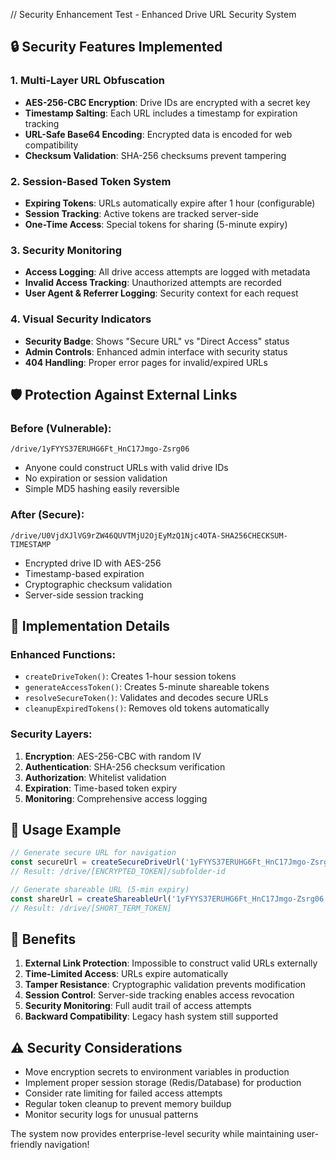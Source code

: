 // Security Enhancement Test - Enhanced Drive URL Security System

## 🔒 Security Features Implemented

### 1. **Multi-Layer URL Obfuscation**
- **AES-256-CBC Encryption**: Drive IDs are encrypted with a secret key
- **Timestamp Salting**: Each URL includes a timestamp for expiration tracking
- **URL-Safe Base64 Encoding**: Encrypted data is encoded for web compatibility
- **Checksum Validation**: SHA-256 checksums prevent tampering

### 2. **Session-Based Token System**
- **Expiring Tokens**: URLs automatically expire after 1 hour (configurable)
- **Session Tracking**: Active tokens are tracked server-side
- **One-Time Access**: Special tokens for sharing (5-minute expiry)

### 3. **Security Monitoring**
- **Access Logging**: All drive access attempts are logged with metadata
- **Invalid Access Tracking**: Unauthorized attempts are recorded
- **User Agent & Referrer Logging**: Security context for each request

### 4. **Visual Security Indicators**
- **Security Badge**: Shows "Secure URL" vs "Direct Access" status
- **Admin Controls**: Enhanced admin interface with security status
- **404 Handling**: Proper error pages for invalid/expired URLs

## 🛡️ Protection Against External Links

### Before (Vulnerable):
```
/drive/1yFYYS37ERUHG6Ft_HnC17Jmgo-Zsrg06
```
- Anyone could construct URLs with valid drive IDs
- No expiration or session validation
- Simple MD5 hashing easily reversible

### After (Secure):
```
/drive/U0VjdXJlVG9rZW46QUVTMjU2OjEyMzQ1Njc4OTA-SHA256CHECKSUM-TIMESTAMP
```
- Encrypted drive ID with AES-256
- Timestamp-based expiration
- Cryptographic checksum validation
- Server-side session tracking

## 🔧 Implementation Details

### Enhanced Functions:
- `createDriveToken()`: Creates 1-hour session tokens
- `generateAccessToken()`: Creates 5-minute shareable tokens
- `resolveSecureToken()`: Validates and decodes secure URLs
- `cleanupExpiredTokens()`: Removes old tokens automatically

### Security Layers:
1. **Encryption**: AES-256-CBC with random IV
2. **Authentication**: SHA-256 checksum verification
3. **Authorization**: Whitelist validation
4. **Expiration**: Time-based token expiry
5. **Monitoring**: Comprehensive access logging

## 🚀 Usage Example

```javascript
// Generate secure URL for navigation
const secureUrl = createSecureDriveUrl('1yFYYS37ERUHG6Ft_HnC17Jmgo-Zsrg06', 'subfolder-id')
// Result: /drive/[ENCRYPTED_TOKEN]/subfolder-id

// Generate shareable URL (5-min expiry)
const shareUrl = createShareableUrl('1yFYYS37ERUHG6Ft_HnC17Jmgo-Zsrg06')
// Result: /drive/[SHORT_TERM_TOKEN]
```

## 🎯 Benefits

1. **External Link Protection**: Impossible to construct valid URLs externally
2. **Time-Limited Access**: URLs expire automatically
3. **Tamper Resistance**: Cryptographic validation prevents modification
4. **Session Control**: Server-side tracking enables access revocation
5. **Security Monitoring**: Full audit trail of access attempts
6. **Backward Compatibility**: Legacy hash system still supported

## ⚠️ Security Considerations

- Move encryption secrets to environment variables in production
- Implement proper session storage (Redis/Database) for production
- Consider rate limiting for failed access attempts
- Regular token cleanup to prevent memory buildup
- Monitor security logs for unusual patterns

The system now provides enterprise-level security while maintaining user-friendly navigation!